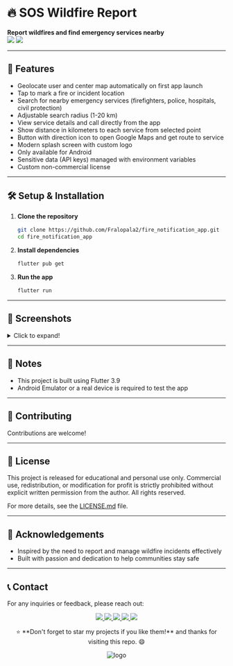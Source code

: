 <div align="center>
  <img src="assets/images/logo.png" alt="Fire Notification App Logo" width="120" />
  <h1>🔥 SOS Wildfire Report</h1>
  <p>
    <b>Report wildfires and find emergency services nearby</b><br>
    <img src="https://img.shields.io/badge/Flutter-3.9-blue?logo=flutter" />
    <img src="https://img.shields.io/badge/Platform-Android-green?logo=android" />
  </p>
</div>

---

## 🚀 Features

- Geolocate user and center map automatically on first app launch
- Tap to mark a fire or incident location
- Search for nearby emergency services (firefighters, police, hospitals, civil protection)
- Adjustable search radius (1-20 km)
- View service details and call directly from the app
- Show distance in kilometers to each service from selected point
- Button with direction icon to open Google Maps and get route to service
- Modern splash screen with custom logo
- Only available for Android
- Sensitive data (API keys) managed with environment variables
- Custom non-commercial license

---

## 🛠️ Setup & Installation

1. **Clone the repository**
   ```sh
   git clone https://github.com/Fralopala2/fire_notification_app.git
   cd fire_notification_app
   ```
2. **Install dependencies**
   ```sh
   flutter pub get
   ```
3. **Run the app**
   ```sh
   flutter run
   ```

---

## 📱 Screenshots

<details>
  <summary>Click to expand!</summary>
  
  ### Splash Screen
  <img width="417" height="900" alt="splash" src="https://github.com/user-attachments/assets/cd42cdf2-d91e-4203-91a4-7b3acb0b13bc" />

  ### Home Screen
  <img width="413" height="904" alt="home" src="https://github.com/user-attachments/assets/f146e865-aa7d-46f6-ab74-9bbfae2c1e84" />

  ### Map Screen
  <img width="423" height="903" alt="map" src="https://github.com/user-attachments/assets/eb2cb3c9-df33-43fb-b6be-1d70c1305c1d" />

  ### Service Details
  <img width="419" height="904" alt="details" src="https://github.com/user-attachments/assets/403b503f-0373-4a1f-b110-2d4ed0fbe6cf" />

</details>

---

## 📝 Notes

- This project is built using Flutter 3.9
- Android Emulator or a real device is required to test the app

---

## 🤝 Contributing

Contributions are welcome!

---

## 📄 License

This project is released for educational and personal use only. Commercial use, redistribution, or modification for profit is strictly prohibited without explicit written permission from the author. All rights reserved.

For more details, see the [LICENSE.md](LICENSE.md) file.

---

## 🔗 Acknowledgements

- Inspired by the need to report and manage wildfire incidents effectively
- Built with passion and dedication to help communities stay safe

---

## 📞 Contact

For any inquiries or feedback, please reach out:

<div align="center" dir="auto">
  <p dir="auto">
    <a href="https://www.linkedin.com/in/fmlalinked/" rel="nofollow">
      <img src="https://custom-icon-badges.demolab.com/badge/LinkedIn-0A66C2?logo=linkedin-white&logoColor=fff">
    </a>
    <a href="mailto:pacoaldev@gmail.com" rel="nofollow">
      <img src="https://img.shields.io/badge/Gmail-D14836?logo=gmail&logoColor=white">
    </a>
    <a href="https://github.com/Fralopala2/mi-portfolio" rel="nofollow">
      <img src="https://img.shields.io/website-up-down-green-red/http/shields.io.svg">
    </a>
    <a href="https://discord.com/users/Melburnia#6832" rel="nofollow">
      <img src="https://img.shields.io/badge/Discord-%235865F2.svg?&logo=discord&logoColor=white">
    </a>
    <a href="https://www.instagram.com/pac0l0pez/" rel="nofollow">
      <img src="https://img.shields.io/badge/Instagram-%23E4405F.svg?logo=Instagram&logoColor=white">
    </a>
  </p>
</div>  

<p align="center">
⭐ **Don't forget to star my projects if you like them!** and thanks for visiting this repo. 😄
</p>

<p align="center">
<img src="https://github.com/user-attachments/assets/a8851d3c-6fc1-4a68-a0e4-256b0bc7adc9" alt="logo">
</p>
